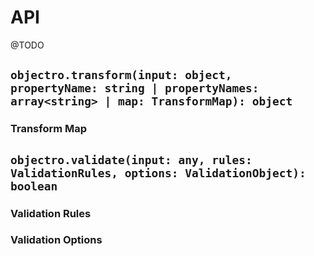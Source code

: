 # API

@TODO

## `objectro.transform(input: object, propertyName: string | propertyNames: array<string> | map: TransformMap): object`

### Transform Map

## `objectro.validate(input: any, rules: ValidationRules, options: ValidationObject): boolean`

### Validation Rules

### Validation Options
